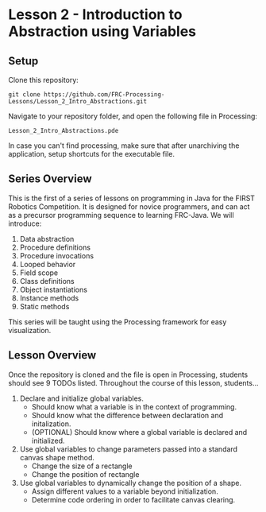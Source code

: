 # Lesson 2 - Introduction to Abstraction using Variables

## Setup

Clone this repository:

`git clone https://github.com/FRC-Processing-Lessons/Lesson_2_Intro_Abstractions.git`

Navigate to your repository folder, and open the following file in Processing:

`Lesson_2_Intro_Abstractions.pde`

In case you can't find processing, make sure that after unarchiving the application, setup shortcuts for the executable file.

## Series Overview
This is the first of a series of lessons on programming in Java for the FIRST Robotics Competition.  It is designed for novice programmers, and can act as a precursor programming sequence to learning FRC-Java.  We will introduce:

1. Data abstraction
2. Procedure definitions
3. Procedure invocations
4. Looped behavior
5. Field scope
6. Class definitions
7. Object instantiations
8. Instance methods
9. Static methods

This series will be taught using the Processing framework for easy visualization.

## Lesson Overview

Once the repository is cloned and the file is open in Processing, students should see 9 TODOs listed. Throughout the course of this lesson, students...

1. Declare and initialize global variables.
   - Should know what a variable is in the context of programming.
   - Should know what the difference between declaration and initalization.
   - (OPTIONAL) Should know where a global variable is declared and initialized.
2. Use global variables to change parameters passed into a standard canvas shape method.
   - Change the size of a rectangle
   - Change the position of rectangle 
3. Use global variables to dynamically change the position of a shape.
   - Assign different values to a variable beyond initialization.
   - Determine code ordering in order to facilitate canvas clearing.
